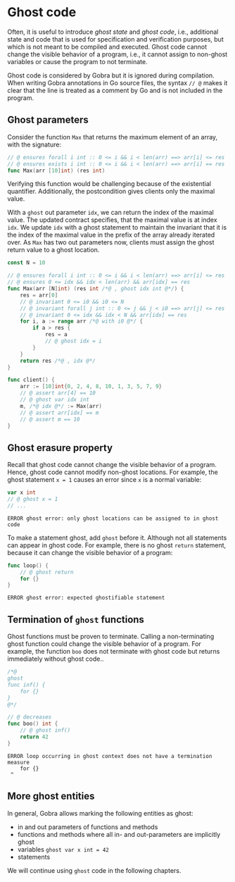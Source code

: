 # Ghost code

Often, it is useful to introduce _ghost state_ and _ghost code_, i.e., additional state and code that is used for specification and verification purposes, but which is not meant to be compiled and executed.
Ghost code cannot change the visible behavior of a program, i.e., it cannot assign to non-ghost variables or cause the program to not terminate.
<!-- "it cannot cause the program to not terminate." also the reverse, cannot cause a  -->

Ghost code is considered by Gobra but it is ignored during compilation.
When writing Gobra annotations in Go source files, the syntax `// @` makes it clear that the line is treated as a comment by Go and is not included in the program.

<!-- ## TODO Ghost functions -->
<!-- limitation: no error if we call ghost function in go code -->
<!-- but error "Found call to non-ghost impure function in ghost code" -->

## Ghost parameters
Consider the function `Max` that returns the maximum element of an array, with the signature:
``` go
// @ ensures forall i int :: 0 <= i && i < len(arr) ==> arr[i] <= res
// @ ensures exists i int :: 0 <= i && i < len(arr) ==> arr[i] == res
func Max(arr [10]int) (res int)
```
Verifying this function would be challenging because of the existential quantifier.
Additionally, the postcondition gives clients only the maximal value.

With a `ghost` out parameter `idx`, we can return the index of the maximal value.
The updated contract specifies, that the maximal value is at index `idx`.
We update `idx` with a ghost statement to maintain the invariant that it is the index of the maximal value in the prefix of the array already iterated over.
As `Max` has two out parameters now, clients  must assign the ghost return value to a ghost location.
``` go verifies
const N = 10

// @ ensures forall i int :: 0 <= i && i < len(arr) ==> arr[i] <= res
// @ ensures 0 <= idx && idx < len(arr) && arr[idx] == res
func Max(arr [N]int) (res int /*@ , ghost idx int @*/) {
    res = arr[0]
    // @ invariant 0 <= i0 && i0 <= N
    // @ invariant forall j int :: 0 <= j && j < i0 ==> arr[j] <= res
    // @ invariant 0 <= idx && idx < N && arr[idx] == res
    for i, a := range arr /*@ with i0 @*/ {
        if a > res {
            res = a
            // @ ghost idx = i
        }
    }
    return res /*@ , idx @*/
}

func client() {
    arr := [10]int{0, 2, 4, 8, 10, 1, 3, 5, 7, 9}
    // @ assert arr[4] == 10
    // @ ghost var idx int
    m, /*@ idx @*/ := Max(arr)
    // @ assert arr[idx] == m
    // @ assert m == 10
}
```


<!-- todo if not declared before, it is inferred automatically for the := assignment -->


## Ghost erasure property
Recall that ghost code cannot change the visible behavior of a program.
Hence, ghost code cannot modify non-ghost locations.
For example, the ghost statement `x = 1` causes an error since `x` is a normal variable:
``` go does_not_verify
var x int
// @ ghost x = 1
// ...
```
``` text
ERROR ghost error: only ghost locations can be assigned to in ghost code
```
<!-- TODO Limitation: if the statement is not made ghost, there is no error but it updates the variable!
    var x int
    // @ x = 1
    // @ assert x == 1
    // @ assert x == 0  // ERROR
-->

To make a statement ghost, add `ghost` before it.
Although not all statements can appear in ghost code.
For example, there is no ghost `return` statement, because it can change the visible behavior of a program:
``` go does_not_verify
func loop() {
    // @ ghost return
    for {}
}
```
``` text
ERROR ghost error: expected ghostifiable statement
```


## Termination of `ghost` functions
Ghost functions must be proven to terminate.
Calling a non-terminating ghost function could change the visible behavior of a program.
For example, the function `boo` does not terminate with ghost code but returns immediately without ghost code..
``` go does_not_verify
/*@
ghost
func inf() {
    for {}
}
@*/

// @ decreases
func boo() int {
    // @ ghost inf()
    return 42
}
```
``` text
ERROR loop occurring in ghost context does not have a termination measure
    for {}
 ^
```

    

## More ghost entities
<!-- from tutorial.md -->
In general, Gobra allows marking the following entities as ghost:
- in and out parameters of functions and methods
- functions and methods where all in- and out-parameters are implicitly ghost
- variables `ghost var x int = 42` 
- statements <!--  (if-then-else, loops) -->
<!-- - ghost types (e.g. sequences, sets, multisets) -->

We will continue using `ghost` code in the following chapters.

